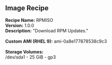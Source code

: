 Image Recipe
---

**Recipe Name:** RPMISO<br>
**Version:** 1.0.0<br>
**Description:** "Download RPM Updates."<br>
<br>
**Custom AMI (RHEL 9):** ami-0a8e177878538c9c3<br>
<br>
**Storage Volumes:** <br>
/dev/sda1 - 25 GiB - gp3<br>
